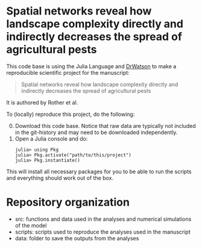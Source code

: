 # Spatial networks reveal how landscape complexity directly and indirectly decreases the spread of agricultural pests

This code base is using the Julia Language and [DrWatson](https://juliadynamics.github.io/DrWatson.jl/stable/)
to make a reproducible scientific project for the manuscript:

> Spatial networks reveal how landscape complexity directly and indirectly decreases the spread of agricultural pests

It is authored by Rother et al.

To (locally) reproduce this project, do the following:

0. Download this code base. Notice that raw data are typically not included in the
   git-history and may need to be downloaded independently.
1. Open a Julia console and do:
   ```
   julia> using Pkg
   julia> Pkg.activate("path/to/this/project")
   julia> Pkg.instantiate()
   ```

This will install all necessary packages for you to be able to run the scripts and
everything should work out of the box.

# Repository organization

- src: functions and data used in the analyses and numerical simulations of the model
- scripts: scripts used to reproduce the analyses used in the manuscript
- data: folder to save the outputs from the analyses

